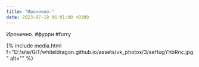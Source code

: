 ```yaml
---
title: "Иронично."
date: 2023-07-19 06:01:00 +0300
---
```


Иронично.
#фурри #furry

{% include media.html f="D:/site/GiT/whiteldragon.github.io/assets/vk_photos/3/seHugYhbRnc.jpg" alt="" %}
